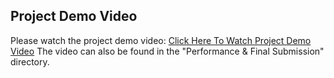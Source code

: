 ## Project Demo Video

Please watch the project demo video: [Click Here To Watch Project Demo Video](https://drive.google.com/file/d/1o96ovF60Wn-L_tIpaZUj-sGMq7kB5bQr/view?usp=drive_link)
The video can also be found in the "Performance & Final Submission" directory.
